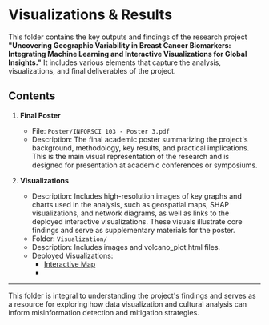 # Visualizations & Results

This folder contains the key outputs and findings of the research project **"Uncovering Geographic Variability in Breast Cancer Biomarkers: Integrating Machine Learning and Interactive Visualizations for Global Insights."** It includes various elements that capture the analysis, visualizations, and final deliverables of the project.

## Contents

1. **Final Poster**  
   - File: `Poster/INFORSCI 103 - Poster 3.pdf`  
   - Description: The final academic poster summarizing the project's background, methodology, key results, and practical implications. This is the main visual representation of the research and is designed for presentation at academic conferences or symposiums.  

2. **Visualizations**  
   - Description: Includes high-resolution images of key graphs and charts used in the analysis, such as geospatial maps, SHAP visualizations, and network diagrams, as well as links to the deployed interactive visualizations. These visuals illustrate core findings and serve as supplementary materials for the poster.  
   - Folder: `Visualization/`  
   - Description: Includes images and volcano_plot.html files. 
   - Deployed Visualizations:
      - [Interactive Map](https://laurisisme.github.io/interactive_map/)
      - 


---

This folder is integral to understanding the project's findings and serves as a resource for exploring how data visualization and cultural analysis can inform misinformation detection and mitigation strategies.
